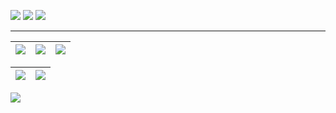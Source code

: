 [![](https://img.shields.io/static/v1?label&message=Wiktor%20de%20Pina&color=whitesmoke&style=flat&logo=facebook)](https://www.facebook.com/matagoth)
[![](https://img.shields.io/static/v1?label&message=/in/wiktordepina&color=0A66C2&style=flat&logo=linkedin)](https://www.linkedin.com/in/wiktordepina/)
[![](https://img.shields.io/static/v1?label&message=wiktordepina@gmail.com&color=whitesmoke&style=flat&logo=gmail)](mailto:wiktordepina+github@gmail.com)

---

| ![](http://github-profile-summary-cards.vercel.app/api/cards/productive-time?username=wiktordepina&theme=nord_dark&count_private=true&include_all_commits=true) | ![](http://github-profile-summary-cards.vercel.app/api/cards/repos-per-language?username=wiktordepina&hide=Html&theme=nord_dark&count_private=true&include_all_commits=true) | ![](http://github-profile-summary-cards.vercel.app/api/cards/most-commit-language?username=wiktordepina&theme=nord_dark&count_private=true&include_all_commits=true) |
| :-: | :-: | :-: |

| ![](http://github-profile-summary-cards.vercel.app/api/cards/profile-details?username=wiktordepina&theme=nord_dark&count_private=true&include_all_commits=true) | ![](https://github-readme-streak-stats.herokuapp.com/?user=wiktordepina&hide_border=true&date_format=M%20j%5B%2C%20Y%5D&background=2D3742&stroke=2D3742&ring=6bbbca&fire=6bbbca&currStreakNum=fff&sideNums=6bbbca&currStreakLabel=6bbbca&sideLabels=fff&dates=fff) |
| :-: | :-: |

![](https://activity-graph.herokuapp.com/graph?username=wiktordepina&theme=github)
